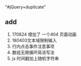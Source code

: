 "#jQuery+duplicate" 

## add

1. 170824 增加了 一个404 页面动画
2. 180403文本域限制输入
3. 行内点击事件注意事项
4. 数组无限循环简洁写法
5. js 时间戳加上随机字符串